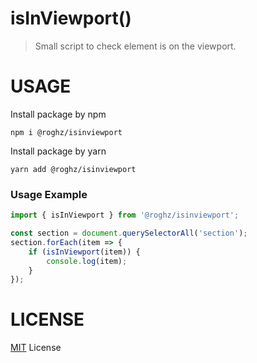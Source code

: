 # **isInViewport()**

> Small script to check element is on the viewport.

# **USAGE**

Install package by npm

```npm
npm i @roghz/isinviewport
```

Install package by yarn

```yarn
yarn add @roghz/isinviewport
```

### Usage Example

```javascript
import { isInViewport } from '@roghz/isinviewport';

const section = document.querySelectorAll('section');
section.forEach(item => {
    if (isInViewport(item)) {
        console.log(item);
    }
});
```

# **LICENSE**

[MIT](https://en.wikipedia.org/wiki/MIT_License) License